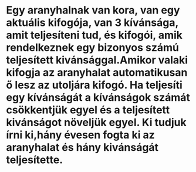 # Egy aranyhalnak van kora, van egy aktuális kifogója, van 3 kívánsága, amit teljesíteni tud, és kifogói, amik rendelkeznek egy bizonyos számú teljesített kivánsággal.Amikor valaki kifogja az aranyhalat automatikusan ő lesz az utoljára kifogó. Ha teljesíti egy kívánságát a kívánságok számát csökkentjük egyel és a teljesített kivánságot növeljük egyel. Ki tudjuk írni ki,hány évesen fogta ki az aranyhalat és hány kivánságát teljesítette.
